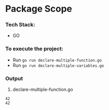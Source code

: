 # Package Scope

### Tech Stack:
+ GO

### To execute the project:
+ Run `go run declare-multiple-function.go`
+ Run `go run declare-multiple-variables.go`


### Output
1. declare-multiple-function.go
```
42
42
```